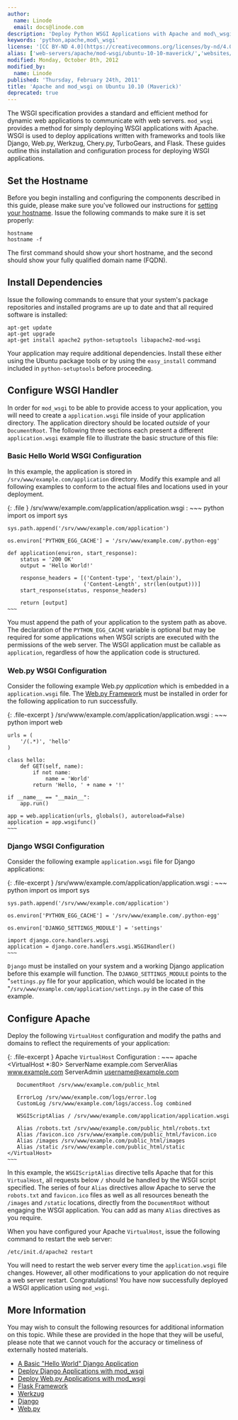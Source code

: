 ```yaml
---
author:
  name: Linode
  email: docs@linode.com
description: 'Deploy Python WSGI Applications with Apache and mod\_wsgi'
keywords: 'python,apache,mod\_wsgi'
license: '[CC BY-ND 4.0](https://creativecommons.org/licenses/by-nd/4.0)'
alias: ['web-servers/apache/mod-wsgi/ubuntu-10-10-maverick/','websites/apache/apache-and-mod-wsgi-on-ubuntu-10-10-maverick/']
modified: Monday, October 8th, 2012
modified_by:
  name: Linode
published: 'Thursday, February 24th, 2011'
title: 'Apache and mod_wsgi on Ubuntu 10.10 (Maverick)'
deprecated: true
---
```


The WSGI specification provides a standard and efficient method for dynamic web applications to communicate with web servers. `mod_wsgi` provides a method for simply deploying WSGI applications with Apache. WSGI is used to deploy applications written with frameworks and tools like Django, Web.py, Werkzug, Chery.py, TurboGears, and Flask. These guides outline this installation and configuration process for deploying WSGI applications.

Set the Hostname
----------------

Before you begin installing and configuring the components described in this guide, please make sure you've followed our instructions for [setting your hostname](/docs/getting-started#sph_set-the-hostname). Issue the following commands to make sure it is set properly:

    hostname
    hostname -f

The first command should show your short hostname, and the second should show your fully qualified domain name (FQDN).

Install Dependencies
--------------------

Issue the following commands to ensure that your system's package repositories and installed programs are up to date and that all required software is installed:

    apt-get update
    apt-get upgrade
    apt-get install apache2 python-setuptools libapache2-mod-wsgi

Your application may require additional dependencies. Install these either using the Ubuntu package tools or by using the `easy_install` command included in `python-setuptools` before proceeding.

Configure WSGI Handler
----------------------

In order for `mod_wsgi` to be able to provide access to your application, you will need to create a `application.wsgi` file inside of your application directory. The application directory should be located *outside* of your `DocumentRoot`. The following three sections each present a different `application.wsgi` example file to illustrate the basic structure of this file:

### Basic Hello World WSGI Configuration

In this example, the application is stored in `/srv/www/example.com/application` directory. Modify this example and all following examples to conform to the actual files and locations used in your deployment.

{: .file }
/srv/www/example.com/application/application.wsgi
:   ~~~ python
    import os
    import sys

    sys.path.append('/srv/www/example.com/application')

    os.environ['PYTHON_EGG_CACHE'] = '/srv/www/example.com/.python-egg'

    def application(environ, start_response):
        status = '200 OK'
        output = 'Hello World!'

        response_headers = [('Content-type', 'text/plain'),
                            ('Content-Length', str(len(output)))]
        start_response(status, response_headers)

        return [output]
    ~~~

You must append the path of your application to the system path as above. The declaration of the `PYTHON_EGG_CACHE` variable is optional but may be required for some applications when WSGI scripts are executed with the permissions of the web server. The WSGI application must be callable as `application`, regardless of how the application code is structured.

### Web.py WSGI Configuration

Consider the following example Web.py *application* which is embedded in a `application.wsgi` file. The [Web.py Framework](/docs/websites/frameworks/webpy-on-ubuntu-12-04-precise-pangolin/) must be installed in order for the following application to run successfully.

{: .file-excerpt }
/srv/www/example.com/application/application.wsgi
:   ~~~ python
    import web

    urls = (
        '/(.*)', 'hello'
    )

    class hello:        
        def GET(self, name):
            if not name:
                name = 'World'
            return 'Hello, ' + name + '!'

    if __name__ == "__main__":
        app.run()

    app = web.application(urls, globals(), autoreload=False)
    application = app.wsgifunc()
    ~~~

### Django WSGI Configuration

Consider the following example `application.wsgi` file for Django applications:

{: .file-excerpt }
/srv/www/example.com/application/application.wsgi
:   ~~~ python
    import os
    import sys

    sys.path.append('/srv/www/example.com/application')

    os.environ['PYTHON_EGG_CACHE'] = '/srv/www/example.com/.python-egg'

    os.environ['DJANGO_SETTINGS_MODULE'] = 'settings'

    import django.core.handlers.wsgi
    application = django.core.handlers.wsgi.WSGIHandler()
    ~~~

`Django` must be installed on your system and a working Django application before this example will function. The `DJANGO_SETTINGS_MODULE` points to the "`settings.py` file for your application, which would be located in the "`/srv/www/example.com/application/settings.py` in the case of this example.

Configure Apache
----------------

Deploy the following `VirtualHost` configuration and modify the paths and domains to reflect the requirements of your application:

{: .file-excerpt }
Apache `VirtualHost` Configuration
:   ~~~ apache
    <VirtualHost *:80>
       ServerName example.com
       ServerAlias www.example.com
       ServerAdmin username@example.com

       DocumentRoot /srv/www/example.com/public_html

       ErrorLog /srv/www/example.com/logs/error.log
       CustomLog /srv/www/example.com/logs/access.log combined

       WSGIScriptAlias / /srv/www/example.com/application/application.wsgi

       Alias /robots.txt /srv/www/example.com/public_html/robots.txt
       Alias /favicon.ico /srv/www/example.com/public_html/favicon.ico
       Alias /images /srv/www/example.com/public_html/images
       Alias /static /srv/www/example.com/public_html/static
    </VirtualHost>
    ~~~

In this example, the `WSGIScriptAlias` directive tells Apache that for this `VirtualHost`, all requests below `/` should be handled by the WSGI script specified. The series of four `Alias` directives allow Apache to serve the `robots.txt` and `favicon.ico` files as well as all resources beneath the `/images` and `/static` locations, directly from the `DocumentRoot` without engaging the WSGI application. You can add as many `Alias` directives as you require.

When you have configured your Apache `VirtualHost`, issue the following command to restart the web server:

    /etc/init.d/apache2 restart

You will need to restart the web server every time the `application.wsgi` file changes. However, all other modifications to your application do not require a web server restart. Congratulations! You have now successfully deployed a WSGI application using `mod_wsgi`.

More Information
----------------

You may wish to consult the following resources for additional information on this topic. While these are provided in the hope that they will be useful, please note that we cannot vouch for the accuracy or timeliness of externally hosted materials.

- [A Basic "Hello World" Django Application](http://runnable.com/UWRVp6lLuONCAABD/hello-world-in-django-for-python)
- [Deploy Django Applications with mod\_wsgi](/docs/websites/apache/apache-and-modwsgi-on-ubuntu-12-04-precise-pangolin/)
- [Deploy Web.py Applications with mod\_wsgi](/docs/websites/frameworks/webpy-on-ubuntu-12-04-precise-pangolin/)
- [Flask Framework](http://flask.pocoo.org/)
- [Werkzug](http://werkzeug.pocoo.org/)
- [Django](http://www.djangoproject.com/)
- [Web.py](http://webpy.org/)
